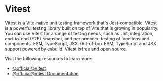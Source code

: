 # Vitest

Vitest is a Vite-native unit testing framework that's Jest-compatible. Vitest is a powerful testing library built on top of Vite that is growing in popularity. You can use Vitest for a range of testing needs, such as unit, integration, end-to-end (E2E), snapshot, and performance testing of functions and components. ESM, TypeScript, JSX. Out-of-box ESM, TypeScript and JSX support powered by esbuild. Vitest is free and open source.

Visit the following resources to learn more:

- [@official@Vitest](https://vitest.dev/)
- [@official@Vitest Documentation](https://vitest.dev/guide/)